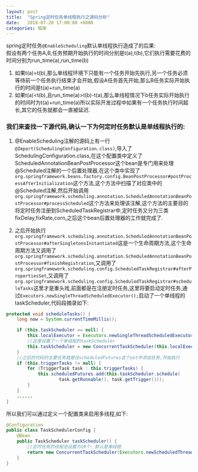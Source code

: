```yaml
---
layout: post
title:  "Spring定时任务单线程执行之源码分析"
date:   2018-07-28 17:00:00 +0800
categories: 框架
---
```


spring定时任务`@EnableScheduling`默认单线程执行造成了的后果:  
假设有两个任务A,B,任务预期开始执行的时间分别是t(a),t(b),它们执行需要花费的时间分别为run_time(a),run_time(b)

1. 如果t(a)=t(b),那么单线程环境下只能有一个任务开始先执行,另一个任务必须等待前一个任务执行结束才会开始,假设A任务首先开始,那么B任务实际开始执行的时间是t(a)+run_time(a)
2. 如果t(a)<t(b),且run_time(a)>t(b)-t(a),那么单线程情况下b任务实际开始执行的时间时为t(a)+run_time(a)所以实际开发过程中如果有一个任务执行时间超长,其它的任务就都会一直被延迟.

### 我们来查找一下源代码,确认一下为何定时任务默认是单线程执行的:

1.  @EnableScheduling注解的源码上有一行`@Import(SchedulingConfiguration.class)`,导入了SchedulingConfiguration.class,在这个配置类中定义了ScheduledAnnotationBeanPostProcessor这个bean是专门用来处理@Scheduled注解的一个后置处理器,在这个类中实现了`org.springframework.beans.factory.config.BeanPostProcessor#postProcessAfterInitialization`这个方法,这个方法中扫描了对应类中的@Scheduled注解,然后开始调用`org.springframework.scheduling.annotation.ScheduledAnnotationBeanPostProcessor#processScheduled`这个方法来处理该注解,这个方法的主要目的将定时任务注册到ScheduledTaskRegistrar中,定时任务又分为三类fixDelay,fixRate,corn,之后这个bean后置处理器的工作就完成了.

2.  之后开始执行`org.springframework.scheduling.annotation.ScheduledAnnotationBeanPostProcessor#afterSingletonsInstantiated`这是一个生命周期方法,这个生命周期方法又调用了`org.springframework.scheduling.annotation.ScheduledAnnotationBeanPostProcessor#finishRegistration`,又调用了`org.springframework.scheduling.config.ScheduledTaskRegistrar#afterPropertiesSet`,又调用了`org.springframework.scheduling.config.ScheduledTaskRegistrar#scheduleTasks`这里才是重头戏,前面都是在注册定时任务,这里将要启动定时任务,通过`Executors.newSingleThreadScheduledExecutor();`启动了一个单线程的taskScheduler,代码段摘录如下:

```java
protected void scheduleTasks() {
    long now = System.currentTimeMillis();

    if (this.taskScheduler == null) {
        this.localExecutor = Executors.newSingleThreadScheduledExecutor();
        //这里设置了一个单线程的taskScheduler
        this.taskScheduler = new ConcurrentTaskScheduler(this.localExecutor);
    }
    //之后的代码的主要任务就是往scheduledFutures这个set中添加任务,开始执行
    if (this.triggerTasks != null) {
        for (TriggerTask task : this.triggerTasks) {
            this.scheduledFutures.add(this.taskScheduler.schedule(
                    task.getRunnable(), task.getTrigger()));
        }
    }
    ......
}
```
所以我们可以通过定义一个配置类来启用多线程,如下:

```java
@Configuration
public class TaskSchedulerConfig {
    @Bean
    public TaskScheduler taskScheduler() {
        //定时任务的线程池设置为10个，默认是单线程
        return new ConcurrentTaskScheduler(Executors.newScheduledThreadPool(10));
    }
}
```